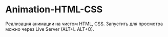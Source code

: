 # Animation-HTML-CSS
Реализация анимации на чистом HTML, CSS. Запустить для просмотра можно через Live Server (ALT+L ALT+O).
